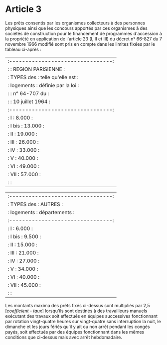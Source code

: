 # Article 3

Les prêts consentis par les organismes collecteurs à des personnes physiques ainsi que les concours apportés par ces organismes à des sociétés de construction pour le financement de programmes d'accession à la propriété en application de l'article 23 (I, II et III) du décret n° 66-827 du 7 novembre 1966 modifié sont pris en compte dans les limites fixées par le tableau ci-après :

<table>
<tr>
<td>:--------------------------------:</td>
</tr>
<tr>
<td> :           : REGION PARISIENNE  :</td>
</tr>
<tr>
<td> : TYPES des : telle qu'elle est  :</td>
</tr>
<tr>
<td> : logements : définie par la loi :</td>
</tr>
<tr>
<td> :           :   n° 64-707 du     :</td>
</tr>
<tr>
<td> :           :  10 juillet 1964   :</td>
</tr>
<tr>
<td> :--------------------------------:</td>
</tr>
<tr>
<td> :  I        :        8.000       :</td>
</tr>
<tr>
<td> :  I bis    :       13.000       :</td>
</tr>
<tr>
<td> :  II       :       19.000       :</td>
</tr>
<tr>
<td> :  III      :       26.000       :</td>
</tr>
<tr>
<td> :  IV       :       33.000       :</td>
</tr>
<tr>
<td> :  V        :       40.000       :</td>
</tr>
<tr>
<td> :  VI       :       49.000       :</td>
</tr>
<tr>
<td> :  VII      :       57.000       :</td>
</tr>
<tr>
<td> :                                :</td>
</tr>
</table>

<table>
<tr>
<td>:--------------------------------:</td>
</tr>
<tr>
<td> : TYPES des :      AUTRES        :</td>
</tr>
<tr>
<td> : logements :    départements    :</td>
</tr>
<tr>
<td> :--------------------------------:</td>
</tr>
<tr>
<td> :  I        :        6.000       :</td>
</tr>
<tr>
<td> :  I bis    :        9.500       :</td>
</tr>
<tr>
<td> :  II       :       15.000       :</td>
</tr>
<tr>
<td> :  III      :       21.000       :</td>
</tr>
<tr>
<td> :  IV       :       27.000       :</td>
</tr>
<tr>
<td> :  V        :       34.000       :</td>
</tr>
<tr>
<td> :  VI       :       40.000       :</td>
</tr>
<tr>
<td> :  VII      :       45.000       :</td>
</tr>
<tr>
<td> :                                :</td>
</tr>
</table>

Les montants maxima des prêts fixés ci-dessus sont multipliés par 2,5 [*coefficient - taux*] lorsqu'ils sont destinés à des travailleurs manuels exécutant des travaux soit effectués en équipes successives fonctionnant par rotation vingt-quatre heures sur vingt-quatre sans interruption la nuit, le dimanche et les jours fériés qu'il y ait ou non arrêt pendant les congés payés, soit effectués par des équipes fonctionnant dans les mêmes conditions que ci-dessus mais avec arrêt hebdomadaire.
